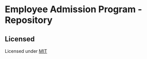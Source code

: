 # Employee Admission Program - Repository



## Licensed
Licensed under [MIT](https://github.com/GWENTzy/Employee-Admission-Program/blob/main/LICENSE)
